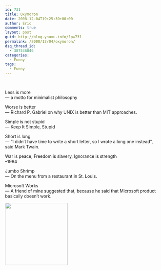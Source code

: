 ```yaml
---
id: 731
title: Oxymoron
date: 2008-12-04T19:25:39+00:00
author: Eric
comments: true
layout: post
guid: http://blog.youxu.info/?p=731
permalink: /2008/12/04/oxymoron/
dsq_thread_id:
  - 387536046
categories:
  - Funny
tags:
  - Funny
---
```

 

<div>
  Less is more<br /> &#8212; a motto for minimalist philosophy </p> 
  
  <p>
    Worse is better<br /> &#8212; Richard P. Gabriel on why UNIX is better than MIT approaches. 
  </p>
  
  <p>
    Simple is not stupid<br /> &#8212; Keep It Simple, Stupid
  </p>
  
  <p>
    Short is long<br /> &#8212; &#8220;I didn&#8217;t have time to write a short letter, so I wrote a long one instead&#8221;, said Mark Twain. 
  </p>
  
  <p>
    War is peace, Freedom is slavery, Ignorance is strength<br /> &#8211;1984
  </p>
  
  <p>
    Jumbo Shrimp <br /> &#8212; On the menu from a restaurant in St. Louis.
  </p>
  
  <p>
    Microsoft Works<br /> &#8212; A friend of mine suggested that, because he said that Microsoft product basically doesn&#8217;t work. 
  </p>
</div>

<div>
  <a href="http://blog.youxu.info/wp-content/uploads/2008/12/mov9.png"><img class="alignleft size-medium wp-image-732" title="oxymoron" src="http://blog.youxu.info/wp-content/uploads/2008/12/mov9.png" alt="" width="205" height="203" srcset="http://blog.youxu.info/wp-content/uploads/2008/12/mov9.png 205w, http://blog.youxu.info/wp-content/uploads/2008/12/mov9-150x150.png 150w" sizes="(max-width: 205px) 100vw, 205px" /></a>
</div>